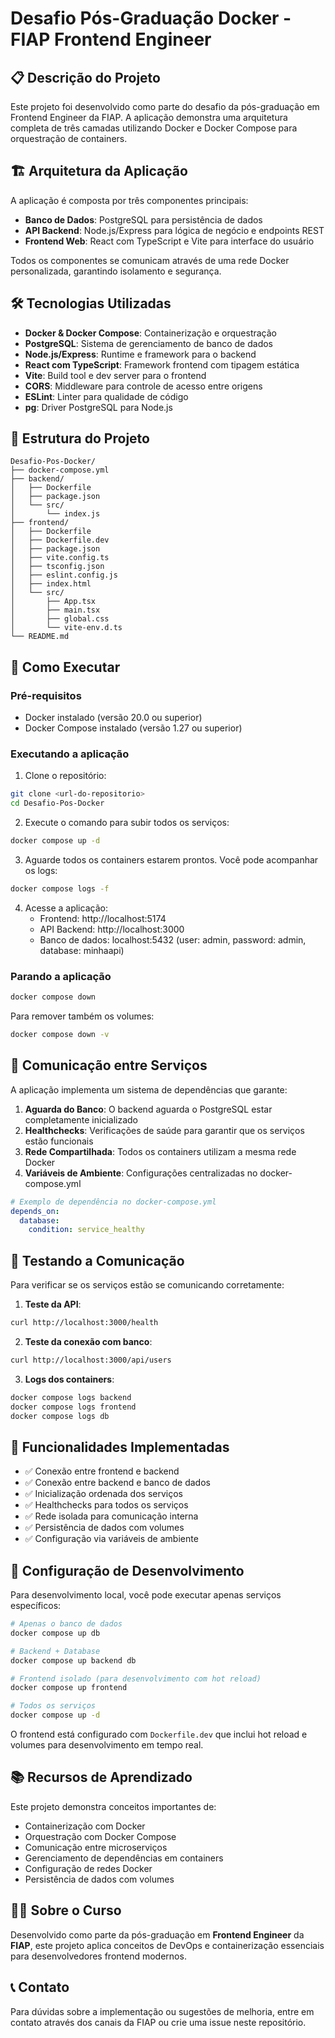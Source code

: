 # Desafio Pós-Graduação Docker - FIAP Frontend Engineer

## 📋 Descrição do Projeto

Este projeto foi desenvolvido como parte do desafio da pós-graduação em Frontend Engineer da FIAP. A aplicação demonstra uma arquitetura completa de três camadas utilizando Docker e Docker Compose para orquestração de containers.

## 🏗️ Arquitetura da Aplicação

A aplicação é composta por três componentes principais:

- **Banco de Dados**: PostgreSQL para persistência de dados
- **API Backend**: Node.js/Express para lógica de negócio e endpoints REST
- **Frontend Web**: React com TypeScript e Vite para interface do usuário

Todos os componentes se comunicam através de uma rede Docker personalizada, garantindo isolamento e segurança.

## 🛠️ Tecnologias Utilizadas

- **Docker & Docker Compose**: Containerização e orquestração
- **PostgreSQL**: Sistema de gerenciamento de banco de dados
- **Node.js/Express**: Runtime e framework para o backend
- **React com TypeScript**: Framework frontend com tipagem estática
- **Vite**: Build tool e dev server para o frontend
- **CORS**: Middleware para controle de acesso entre origens
- **ESLint**: Linter para qualidade de código
- **pg**: Driver PostgreSQL para Node.js

## 📁 Estrutura do Projeto

```
Desafio-Pos-Docker/
├── docker-compose.yml
├── backend/
│   ├── Dockerfile
│   ├── package.json
│   └── src/
│       └── index.js
├── frontend/
│   ├── Dockerfile
│   ├── Dockerfile.dev
│   ├── package.json
│   ├── vite.config.ts
│   ├── tsconfig.json
│   ├── eslint.config.js
│   ├── index.html
│   └── src/
│       ├── App.tsx
│       ├── main.tsx
│       ├── global.css
│       └── vite-env.d.ts
└── README.md
```

## 🚀 Como Executar

### Pré-requisitos

- Docker instalado (versão 20.0 ou superior)
- Docker Compose instalado (versão 1.27 ou superior)

### Executando a aplicação

1. Clone o repositório:

```bash
git clone <url-do-repositorio>
cd Desafio-Pos-Docker
```

2. Execute o comando para subir todos os serviços:

```bash
docker compose up -d
```

3. Aguarde todos os containers estarem prontos. Você pode acompanhar os logs:

```bash
docker compose logs -f
```

4. Acesse a aplicação:
   - Frontend: http://localhost:5174
   - API Backend: http://localhost:3000
   - Banco de dados: localhost:5432 (user: admin, password: admin, database: minhaapi)

### Parando a aplicação

```bash
docker compose down
```

Para remover também os volumes:

```bash
docker compose down -v
```

## 🔄 Comunicação entre Serviços

A aplicação implementa um sistema de dependências que garante:

1. **Aguarda do Banco**: O backend aguarda o PostgreSQL estar completamente inicializado
2. **Healthchecks**: Verificações de saúde para garantir que os serviços estão funcionais
3. **Rede Compartilhada**: Todos os containers utilizam a mesma rede Docker
4. **Variáveis de Ambiente**: Configurações centralizadas no docker-compose.yml

```yaml
# Exemplo de dependência no docker-compose.yml
depends_on:
  database:
    condition: service_healthy
```

## 🧪 Testando a Comunicação

Para verificar se os serviços estão se comunicando corretamente:

1. **Teste da API**:

```bash
curl http://localhost:3000/health
```

2. **Teste da conexão com banco**:

```bash
curl http://localhost:3000/api/users
```

3. **Logs dos containers**:

```bash
docker compose logs backend
docker compose logs frontend
docker compose logs db
```

## 📝 Funcionalidades Implementadas

- ✅ Conexão entre frontend e backend
- ✅ Conexão entre backend e banco de dados
- ✅ Inicialização ordenada dos serviços
- ✅ Healthchecks para todos os serviços
- ✅ Rede isolada para comunicação interna
- ✅ Persistência de dados com volumes
- ✅ Configuração via variáveis de ambiente

## 🔧 Configuração de Desenvolvimento

Para desenvolvimento local, você pode executar apenas serviços específicos:

```bash
# Apenas o banco de dados
docker compose up db

# Backend + Database
docker compose up backend db

# Frontend isolado (para desenvolvimento com hot reload)
docker compose up frontend

# Todos os serviços
docker compose up -d
```

O frontend está configurado com `Dockerfile.dev` que inclui hot reload e volumes para desenvolvimento em tempo real.

## 📚 Recursos de Aprendizado

Este projeto demonstra conceitos importantes de:

- Containerização com Docker
- Orquestração com Docker Compose
- Comunicação entre microserviços
- Gerenciamento de dependências em containers
- Configuração de redes Docker
- Persistência de dados com volumes

## 👨‍🎓 Sobre o Curso

Desenvolvido como parte da pós-graduação em **Frontend Engineer** da **FIAP**, este projeto aplica conceitos de DevOps e containerização essenciais para desenvolvedores frontend modernos.

## 📞 Contato

Para dúvidas sobre a implementação ou sugestões de melhoria, entre em contato através dos canais da FIAP ou crie uma issue neste repositório.
